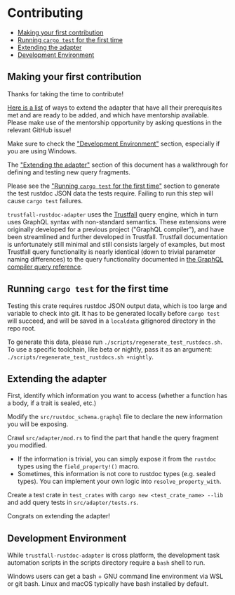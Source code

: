 # Contributing

- [Making your first contribution](#making-your-first-contribution)
- [Running `cargo test` for the first time](#running-cargo-test-for-the-first-time)
- [Extending the adapter](#extending-the-adapter)
- [Development Environment](#development-environment)

## Making your first contribution

Thanks for taking the time to contribute!

[Here is a list](https://github.com/obi1kenobi/trustfall-rustdoc-adapter/issues?q=is%3Aissue+is%3Aopen+label%3A%22good+first+issue%22+)
of ways to extend the adapter that have all their prerequisites met and are ready to be added,
and which have mentorship available.
Please make use of the mentorship opportunity by asking questions in the relevant GitHub issue!

Make sure to check the ["Development Environment"](#development-environment) section, especially if you are using Windows.

The ["Extending the adapter"](#extending-the-adapter) section of this document has a walkthrough for
defining and testing new query fragments.

Please see the ["Running `cargo test` for the first time"](#running-cargo-test-for-the-first-time)
section to generate the test rustdoc JSON data the tests require. Failing to run this step
will cause `cargo test` failures.

`trustfall-rustdoc-adapter` uses the [Trustfall](https://github.com/obi1kenobi/trustfall) query engine,
which in turn uses GraphQL syntax with non-standard semantics.
These extensions were originally developed for a previous project ("GraphQL compiler"),
and have been streamlined and further developed in Trustfall.
Trustfall documentation is unfortunately still minimal and still consists largely of examples,
but most Trustfall query functionality is nearly identical
(down to trivial parameter naming differences) to the query functionality documented in
[the GraphQL compiler query reference](https://graphql-compiler.readthedocs.io/en/latest/language_specification/query_directives.html).

## Running `cargo test` for the first time

Testing this crate requires rustdoc JSON output data, which is too large and variable
to check into git. It has to be generated locally before `cargo test` will succeed,
and will be saved in a `localdata` gitignored directory in the repo root.

To generate this data, please run `./scripts/regenerate_test_rustdocs.sh`.
To use a specific toolchain, like beta or nightly, pass it as
an argument: `./scripts/regenerate_test_rustdocs.sh +nightly`.

## Extending the adapter

First, identify which information you want to access (whether a function has a body, if a trait is sealed, etc.)

Modify the `src/rustdoc_schema.graphql` file to declare the new information you will be exposing.

Crawl `src/adapter/mod.rs` to find the part that handle the query fragment you modified.

- If the information is trivial, you can simply expose it from the `rustdoc` types using the `field_property!()` macro.
- Sometimes, this information is not core to rustdoc types (e.g. sealed types). You can implement your own logic into `resolve_property_with`.

Create a test crate in `test_crates` with `cargo new <test_crate_name> --lib` and add query tests in `src/adapter/tests.rs`.

Congrats on extending the adapter!

## Development Environment

While `trustfall-rustdoc-adapter` is cross platform, the development task automation scripts in the scripts
directory require a `bash` shell to run.

Windows users can get a bash + GNU command line environment via WSL or git bash.
Linux and macOS typically have bash installed by default.

